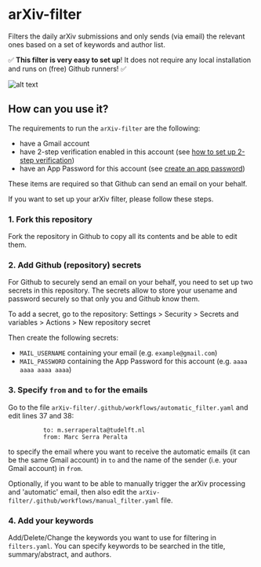 # arXiv-filter

Filters the daily arXiv submissions and only sends (via email) the relevant ones based on a set of keywords and author list.

:white_check_mark: **This filter is very easy to set up**! It does not require any local installation and runs on (free) Github runners! :white_check_mark:

![alt text](https://github.com/MarcSerraPeralta/arXiv-filter/blob/main/example_email.png?raw=true)


## How can you use it?

The requirements to run the `arXiv-filter` are the following:
- have a Gmail account
- have 2-step verification enabled in this account (see [how to set up 2-step verification](https://support.google.com/accounts/answer/185839?hl=en&co=GENIE.Platform%3DAndroid)) 
- have an App Password for this account (see [create an app password](https://support.google.com/accounts/answer/185833?hl=en))

These items are required so that Github can send an email on your behalf.

If you want to set up your arXiv filter, please follow these steps.

### 1. Fork this repository

Fork the repository in Github to copy all its contents and be able to edit them.

### 2. Add Github (repository) secrets

For Github to securely send an email on your behalf, you need to set up two secrets in this repository.
The secrets allow to store your usename and password securely so that only you and Github know them.

To add a secret, go to the repository: 
Settings > Security > Secrets and variables > Actions > New repository secret

Then create the following secrets:
- `MAIL_USERNAME` containing your email (e.g. `example@gmail.com`)
- `MAIL_PASSWORD` containing the App Password for this account (e.g. `aaaa aaaa aaaa aaaa`)

### 3. Specify `from` and `to` for the emails

Go to the file `arXiv-filter/.github/workflows/automatic_filter.yaml` and edit lines 37 and 38:
```
          to: m.serraperalta@tudelft.nl
          from: Marc Serra Peralta
```
to specify the email where you want to receive the automatic emails (it can be the same Gmail account) in `to` and the name of the sender (i.e. your Gmail account) in `from`. 

Optionally, if you want to be able to manually trigger the arXiv processing and 'automatic' email,
then also edit the `arXiv-filter/.github/workflows/manual_filter.yaml` file.

### 4. Add your keywords

Add/Delete/Change the keywords you want to use for filtering in `filters.yaml`.
You can specify keywords to be searched in the title, summary/abstract, and authors.

